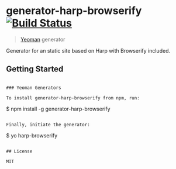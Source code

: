 # generator-harp-browserify [![Build Status](https://secure.travis-ci.org/chris-l/generator-harp-browserify.png?branch=master)](https://travis-ci.org/chris-l/generator-harp-browserify)

> [Yeoman](http://yeoman.io) generator

Generator for an static site based on Harp with Browserify included.



## Getting Started

```

### Yeoman Generators

To install generator-harp-browserify from npm, run:

```
$ npm install -g generator-harp-browserify
```

Finally, initiate the generator:

```
$ yo harp-browserify
```

## License

MIT
